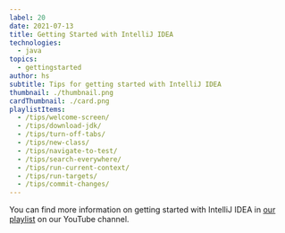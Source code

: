 ```yaml
---
label: 20
date: 2021-07-13
title: Getting Started with IntelliJ IDEA
technologies:
  - java
topics:
  - gettingstarted
author: hs
subtitle: Tips for getting started with IntelliJ IDEA
thumbnail: ./thumbnail.png
cardThumbnail: ./card.png
playlistItems:
  - /tips/welcome-screen/
  - /tips/download-jdk/
  - /tips/turn-off-tabs/
  - /tips/new-class/
  - /tips/navigate-to-test/
  - /tips/search-everywhere/
  - /tips/run-current-context/
  - /tips/run-targets/
  - /tips/commit-changes/
---
```


You can find more information on getting started with IntelliJ IDEA in [our playlist](https://www.youtube.com/playlist?list=PLPZy-hmwOdEXdOtXdFzyx_XCnrF_oD2Ft) on our YouTube channel.